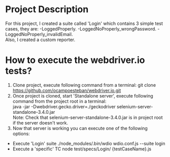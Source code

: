 # Project Description
For this project, I created a suite called 'Login' which contains 3 simple test cases, they are:
-LoggedProperly.
-LoggedNoProperly_wrongPassword.
-LoggedNoProperly_invalidEmail. <br/>
Also, I created a custom reporter.

# How to execute the webdriver.io tests?
1) Clone project, execute following command from a terminal: 
git clone https://github.com/ocampoesteban/webdriver.io.git
2) Once project is cloned, start 'Standalone server', execute following command from the project root in a terminal: <br/>
java -jar -Dwebdriver.gecko.driver=./geckodriver selenium-server-standalone-3.4.0.jar <br/>
Note: Check that selenium-server-standalone-3.4.0.jar is in project root if the server doesn't work.
3) Now that server is working you can execute one of the following options:
- Execute 'Login' suite
./node_modules/.bin/wdio wdio.conf.js --suite login  
- Execute a 'specific' TC
 node test/specs/Login/ {testCaseName}.js